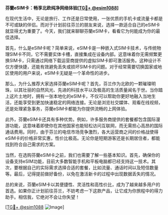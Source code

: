 **芬蘭eSIM卡：畅享北欧纯净网络体验[[TG💪+ @esim1088](https://t.me/s/esim1088)]**

在现代生活中，无论是旅行、工作还是日常使用，一张优质的手机卡或流量卡都是不可或缺的伴侣。而对于计划前往芬兰的朋友来说，选择一款适合自己的eSIM卡就显得尤为重要了。今天，我们就来聊聊芬蘭eSIM卡，看看它为何能成为你的最佳选择。

首先，什么是eSIM卡呢？简单来说，eSIM卡是一种嵌入式SIM卡技术，与传统物理SIM卡不同，它不需要实体卡槽，直接集成在设备内部。这意味着你无需频繁更换SIM卡，只需通过网络下载运营商提供的虚拟SIM卡即可激活服务。这种设计不仅方便快捷，还能有效避免丢失或损坏SIM卡的问题。对于经常需要切换国家或地区使用的用户来说，eSIM卡无疑是一个革命性的进步。

那么，为什么推荐大家选择芬蘭eSIM卡呢？首先，芬兰作为北欧的一颗璀璨明珠，以其壮丽的自然风光、先进的科技水平以及极高的生活质量闻名于世。当你踏上这片土地时，拥有一张本地化的eSIM卡，不仅可以帮助你更好地融入当地生活，还能享受到更加快速稳定的网络连接。无论是浏览社交媒体、观看在线视频，还是处理紧急事务，芬蘭eSIM卡都能为你提供流畅的上网体验。

此外，芬蘭eSIM卡还具有多种优势。例如，许多服务商提供的套餐都包含国际漫游功能，这意味着即使你在其他国家也能轻松访问互联网，而无需担心高昂的国际通话费用。同时，由于芬兰的电信市场竞争激烈，各大运营商之间的价格战使得eSIM卡的价格非常实惠，性价比极高。无论你是短期游客还是长期居住者，都能找到符合自己需求的方案。

当然，在选购芬蘭eSIM卡之前，我们也需要了解一些基本知识。首先，确保你的设备支持eSIM功能，目前大多数智能手机和平板电脑都已经支持这一技术。其次，要根据自己的实际需求选择合适的套餐，比如流量、通话时间以及短信数量等。最后，记得提前做好备份，以免在激活新卡的过程中出现数据丢失的情况。

总的来说，芬蘭eSIM卡以其便捷性、灵活性和高性价比，成为了越来越多用户的首选。如果你正计划前往芬兰，不妨考虑一下这款产品，让它成为你旅程中的得力助手。相信我，它绝对不会让你失望！

[[TG💪+ @esim1088](https://t.me/s/esim1088) ![Image](https://i.postimg.cc/4NQfJmqS/Snipaste-2025-05-13-00-14-12.png)]